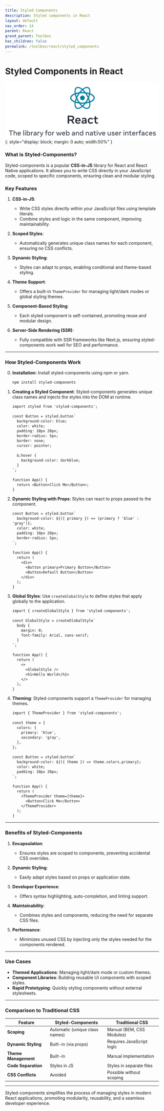 ```yaml
---
title: Styled Components
description: Styled components in React
layout: default
nav_order: 14
parent: React
grand_parent: Toolbox
has_children: false
permalink: /toolbox/react/styled_components
---
```


# Styled Components in React

![Codelab](./images/reactlogo.png){: style="display: block; margin: 0 auto; width:50%" }

### What is Styled-Components?

Styled-components is a popular **CSS-in-JS** library for React and React Native applications. It allows you to write CSS directly in your JavaScript code, scoped to specific components, ensuring clean and modular styling.

### Key Features

1. **CSS-in-JS**:
   - Write CSS styles directly within your JavaScript files using template literals.
   - Combine styles and logic in the same component, improving maintainability.

2. **Scoped Styles**:
   - Automatically generates unique class names for each component, ensuring no CSS conflicts.

3. **Dynamic Styling**:
   - Styles can adapt to props, enabling conditional and theme-based styling.

4. **Theme Support**:
   - Offers a built-in `ThemeProvider` for managing light/dark modes or global styling themes.

5. **Component-Based Styling**:
   - Each styled component is self-contained, promoting reuse and modular design.

6. **Server-Side Rendering (SSR)**:
   - Fully compatible with SSR frameworks like Next.js, ensuring styled-components work well for SEO and performance.

---

### How Styled-Components Work

0. **Installation**:
   Install styled-components using npm or yarn.

   ```bash
   npm install styled-components
   ```

1. **Creating a Styled Component**:
   Styled-components generates unique class names and injects the styles into the DOM at runtime.

   ```react
   import styled from 'styled-components';

   const Button = styled.button`
     background-color: blue;
     color: white;
     padding: 10px 20px;
     border-radius: 5px;
     border: none;
     cursor: pointer;

     &:hover {
       background-color: darkblue;
     }
   `;

   function App() {
     return <Button>Click Me</Button>;
   }
   ```

2. **Dynamic Styling with Props**:
   Styles can react to props passed to the component.

   ```react
   const Button = styled.button`
     background-color: ${({ primary }) => (primary ? 'blue' : 'gray')};
     color: white;
     padding: 10px 20px;
     border-radius: 5px;
   `;

   function App() {
     return (
       <div>
         <Button primary>Primary Button</Button>
         <Button>Default Button</Button>
       </div>
     );
   }
   ```

3. **Global Styles**:
   Use `createGlobalStyle` to define styles that apply globally to the application.

   ```react
   import { createGlobalStyle } from 'styled-components';

   const GlobalStyle = createGlobalStyle`
     body {
       margin: 0;
       font-family: Arial, sans-serif;
     }
   `;

   function App() {
     return (
       <>
         <GlobalStyle />
         <h1>Hello World</h1>
       </>
     );
   }
   ```

4. **Theming**:
   Styled-components support a `ThemeProvider` for managing themes.

   ```react
   import { ThemeProvider } from 'styled-components';

   const theme = {
     colors: {
       primary: 'blue',
       secondary: 'gray',
     },
   };

   const Button = styled.button`
     background-color: ${({ theme }) => theme.colors.primary};
     color: white;
     padding: 10px 20px;
   `;

   function App() {
     return (
       <ThemeProvider theme={theme}>
         <Button>Click Me</Button>
       </ThemeProvider>
     );
   }
   ```

---

### Benefits of Styled-Components

1. **Encapsulation**:
   - Ensures styles are scoped to components, preventing accidental CSS overrides.

2. **Dynamic Styling**:
   - Easily adapt styles based on props or application state.

3. **Developer Experience**:
   - Offers syntax highlighting, auto-completion, and linting support.

4. **Maintainability**:
   - Combines styles and components, reducing the need for separate CSS files.

5. **Performance**:
   - Minimizes unused CSS by injecting only the styles needed for the components rendered.

---

### Use Cases

- **Themed Applications**: Managing light/dark mode or custom themes.
- **Component Libraries**: Building reusable UI components with scoped styles.
- **Rapid Prototyping**: Quickly styling components without external stylesheets.

---

### Comparison to Traditional CSS

| Feature                     | Styled-Components      | Traditional CSS         |
|-----------------------------|------------------------|-------------------------|
| **Scoping**                 | Automatic (unique class names) | Manual (BEM, CSS Modules) |
| **Dynamic Styling**          | Built-in (via props)  | Requires JavaScript logic |
| **Theme Management**         | Built-in             | Manual implementation    |
| **Code Separation**          | Styles in JS         | Styles in separate files |
| **CSS Conflicts**            | Avoided              | Possible without scoping |

---

Styled-components simplifies the process of managing styles in modern React applications, promoting modularity, reusability, and a seamless developer experience.
